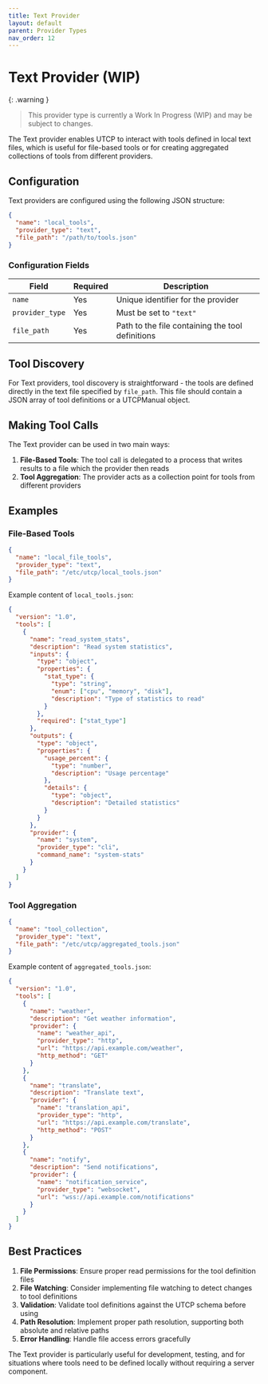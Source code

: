 ```yaml
---
title: Text Provider
layout: default
parent: Provider Types
nav_order: 12
---
```


# Text Provider (WIP)

{: .warning }
> This provider type is currently a Work In Progress (WIP) and may be subject to changes.

The Text provider enables UTCP to interact with tools defined in local text files, which is useful for file-based tools or for creating aggregated collections of tools from different providers.

## Configuration

Text providers are configured using the following JSON structure:

```json
{
  "name": "local_tools",
  "provider_type": "text",
  "file_path": "/path/to/tools.json"
}
```

### Configuration Fields

| Field | Required | Description |
|-------|----------|-------------|
| `name` | Yes | Unique identifier for the provider |
| `provider_type` | Yes | Must be set to `"text"` |
| `file_path` | Yes | Path to the file containing the tool definitions |

## Tool Discovery

For Text providers, tool discovery is straightforward - the tools are defined directly in the text file specified by `file_path`. This file should contain a JSON array of tool definitions or a UTCPManual object.

## Making Tool Calls

The Text provider can be used in two main ways:

1. **File-Based Tools**: The tool call is delegated to a process that writes results to a file which the provider then reads
2. **Tool Aggregation**: The provider acts as a collection point for tools from different providers

## Examples

### File-Based Tools

```json
{
  "name": "local_file_tools",
  "provider_type": "text",
  "file_path": "/etc/utcp/local_tools.json"
}
```

Example content of `local_tools.json`:
```json
{
  "version": "1.0",
  "tools": [
    {
      "name": "read_system_stats",
      "description": "Read system statistics",
      "inputs": {
        "type": "object",
        "properties": {
          "stat_type": {
            "type": "string",
            "enum": ["cpu", "memory", "disk"],
            "description": "Type of statistics to read"
          }
        },
        "required": ["stat_type"]
      },
      "outputs": {
        "type": "object",
        "properties": {
          "usage_percent": {
            "type": "number",
            "description": "Usage percentage"
          },
          "details": {
            "type": "object",
            "description": "Detailed statistics"
          }
        }
      },
      "provider": {
        "name": "system",
        "provider_type": "cli",
        "command_name": "system-stats"
      }
    }
  ]
}
```

### Tool Aggregation

```json
{
  "name": "tool_collection",
  "provider_type": "text",
  "file_path": "/etc/utcp/aggregated_tools.json"
}
```

Example content of `aggregated_tools.json`:
```json
{
  "version": "1.0",
  "tools": [
    {
      "name": "weather",
      "description": "Get weather information",
      "provider": {
        "name": "weather_api",
        "provider_type": "http",
        "url": "https://api.example.com/weather",
        "http_method": "GET"
      }
    },
    {
      "name": "translate",
      "description": "Translate text",
      "provider": {
        "name": "translation_api",
        "provider_type": "http",
        "url": "https://api.example.com/translate",
        "http_method": "POST"
      }
    },
    {
      "name": "notify",
      "description": "Send notifications",
      "provider": {
        "name": "notification_service",
        "provider_type": "websocket",
        "url": "wss://api.example.com/notifications"
      }
    }
  ]
}
```

## Best Practices

1. **File Permissions**: Ensure proper read permissions for the tool definition files
2. **File Watching**: Consider implementing file watching to detect changes to tool definitions
3. **Validation**: Validate tool definitions against the UTCP schema before using
4. **Path Resolution**: Implement proper path resolution, supporting both absolute and relative paths
5. **Error Handling**: Handle file access errors gracefully

The Text provider is particularly useful for development, testing, and for situations where tools need to be defined locally without requiring a server component.
